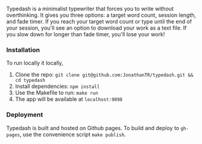 Typedash is a minimalist typewriter that forces you to write without overthinking. It gives you three options: a target word count, session length, and fade timer. If you reach your target word count or type until the end of your session, you'll see an option to download your work as a text file. If you slow down for longer than fade timer, you'll lose your work!

### Installation
To run locally it locally,
1. Clone the repo: `git clone git@github.com:JonathanTR/typedash.git && cd typedash`
2. Install dependencies: `npm install`
3. Use the Makefile to run: `make run`
4. The app will be available at `localhost:9898`

### Deployment
Typedash is built and hosted on Github pages. To build and deploy to `gh-pages`, use the convenience script `make publish`.
